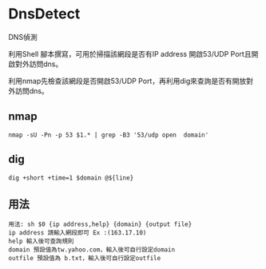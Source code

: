 # DnsDetect
DNS偵測

利用Shell 腳本撰寫，可用於掃描該網段是否有IP address 開啟53/UDP Port且開啟對外訪問dns。

利用nmap先檢查該網段是否開啟53/UDP Port，再利用dig來查詢是否有開放對外訪問dns。

## nmap

```shell
nmap -sU -Pn -p 53 $1.* | grep -B3 '53/udp open  domain'
```
## dig 

```shell
dig +short +time=1 $domain @${line}
```
## 用法

```
用法: sh $0 {ip address,help} {domain} {output file}
ip address 請輸入網段即可 Ex :(163.17.10)
help 輸入後可查詢規則
domain 預設值為tw.yahoo.com，輸入後可自行設定domain
outfile 預設值為 b.txt，輸入後可自行設定outfile
```
